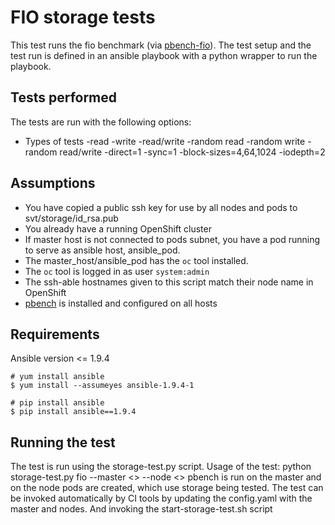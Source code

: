 # FIO storage tests
This test runs the fio benchmark (via [pbench-fio](https://github.com/distributed-system-analysis/pbench/blob/master/agent/bench-scripts/pbench-fio)). The test setup and the test run is defined in an ansible playbook with a python wrapper to run the playbook.

## Tests performed
The tests are run with the following options:
- Types of tests
	-read
	-write
	-read/write
	-random read
	-random write
	-random read/write
-direct=1 
-sync=1 
-block-sizes=4,64,1024 
-iodepth=2  

## Assumptions
- You have copied a public ssh key for use by all nodes and pods to svt/storage/id_rsa.pub 
- You already have a running OpenShift cluster
- If master host is not connected to pods subnet, you have a pod running to serve as ansible host, ansible_pod.
- The master_host/ansible_pod has the `oc` tool installed.
- The `oc` tool is logged in as user `system:admin`
- The ssh-able hostnames given to this script match their node name in OpenShift
- [pbench](https://github.com/distributed-system-analysis/pbench) is installed and configured on all hosts

## Requirements
Ansible version <= 1.9.4

```
# yum install ansible
$ yum install --assumeyes ansible-1.9.4-1

# pip install ansible
$ pip install ansible==1.9.4
```

## Running the test
The test is run using the storage-test.py script. Usage of the test:
	python storage-test.py fio --master <<master host name>> --node <<node host name>>
  pbench is run on the master and on the node pods are created, which use storage being tested.
The test can be invoked automatically by CI tools by updating the config.yaml with the master and nodes. And invoking the start-storage-test.sh script
 
 